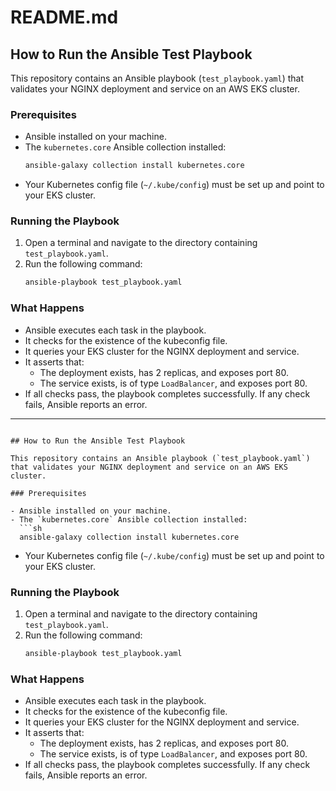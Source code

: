 # README.md

## How to Run the Ansible Test Playbook

This repository contains an Ansible playbook (`test_playbook.yaml`) that validates your NGINX deployment and service on an AWS EKS cluster.

### Prerequisites

- Ansible installed on your machine.
- The `kubernetes.core` Ansible collection installed:
  ```sh
  ansible-galaxy collection install kubernetes.core
  ```
- Your Kubernetes config file (`~/.kube/config`) must be set up and point to your EKS cluster.

### Running the Playbook

1. Open a terminal and navigate to the directory containing `test_playbook.yaml`.
2. Run the following command:
   ```sh
   ansible-playbook test_playbook.yaml
   ```

### What Happens

- Ansible executes each task in the playbook.
- It checks for the existence of the kubeconfig file.
- It queries your EKS cluster for the NGINX deployment and service.
- It asserts that:
  - The deployment exists, has 2 replicas, and exposes port 80.
  - The service exists, is of type `LoadBalancer`, and exposes port 80.
- If all checks pass, the playbook completes successfully. If any check fails, Ansible reports an error.

---
```# README.md

## How to Run the Ansible Test Playbook

This repository contains an Ansible playbook (`test_playbook.yaml`) that validates your NGINX deployment and service on an AWS EKS cluster.

### Prerequisites

- Ansible installed on your machine.
- The `kubernetes.core` Ansible collection installed:
  ```sh
  ansible-galaxy collection install kubernetes.core
  ```
- Your Kubernetes config file (`~/.kube/config`) must be set up and point to your EKS cluster.

### Running the Playbook

1. Open a terminal and navigate to the directory containing `test_playbook.yaml`.
2. Run the following command:
   ```sh
   ansible-playbook test_playbook.yaml
   ```

### What Happens

- Ansible executes each task in the playbook.
- It checks for the existence of the kubeconfig file.
- It queries your EKS cluster for the NGINX deployment and service.
- It asserts that:
  - The deployment exists, has 2 replicas, and exposes port 80.
  - The service exists, is of type `LoadBalancer`, and exposes port 80.
- If all checks pass, the playbook completes successfully. If any check fails, Ansible reports an error.